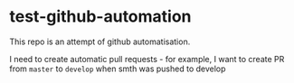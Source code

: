 # test-github-automation

This repo is an attempt of github automatisation. 

I need to create automatic pull requests - for example, I want to create PR from `master` to `develop` when smth was pushed to develop

